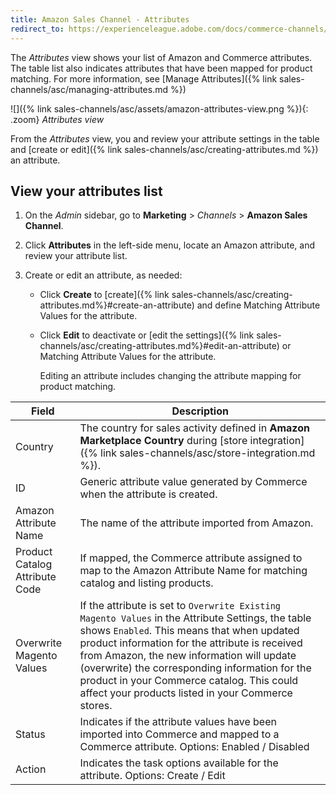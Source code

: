 ```yaml
---
title: Amazon Sales Channel - Attributes
redirect_to: https://experienceleague.adobe.com/docs/commerce-channels/amazon/manage/attributes/attributes-view.html
---
```


The _Attributes_ view shows your list of Amazon and Commerce attributes. The table list also indicates attributes that have been mapped for product matching. For more information, see [Manage Attributes]({% link sales-channels/asc/managing-attributes.md %})

![]({% link sales-channels/asc/assets/amazon-attributes-view.png %}){: .zoom}
_Attributes view_

From the _Attributes_ view, you and review your attribute settings in the table and [create or edit]({% link sales-channels/asc/creating-attributes.md %}) an attribute.

## View your attributes list

1. On the _Admin_ sidebar, go to **Marketing** > _Channels_ > **Amazon Sales Channel**.

1. Click **Attributes** in the left-side menu, locate an Amazon attribute, and review your attribute list.

1. Create or edit an attribute, as needed:

   - Click **Create** to [create]({% link sales-channels/asc/creating-attributes.md%}#create-an-attribute) and define Matching Attribute Values for the attribute.

   - Click **Edit** to deactivate or [edit the settings]({% link sales-channels/asc/creating-attributes.md%}#edit-an-attribute) or Matching Attribute Values for the attribute.

      Editing an attribute includes changing the attribute mapping for product matching.

|Field|Description|
|--- |--- |
|Country|The country for sales activity defined in  **Amazon Marketplace Country** during [store integration]({% link sales-channels/asc/store-integration.md %}).|
|ID|Generic attribute value generated by Commerce when the attribute is created.|
|Amazon Attribute Name|The name of the attribute imported from Amazon.|
|Product Catalog Attribute Code|If mapped, the Commerce attribute assigned to map to the Amazon Attribute Name for matching catalog and listing products.|
|Overwrite Magento Values|If the attribute is set to `Overwrite Existing Magento Values` in the Attribute Settings, the table shows `Enabled`. This means that when updated product information for the attribute is received from Amazon, the new information will update (overwrite) the corresponding information for the product in your Commerce catalog. This could affect your products listed in your Commerce stores.|
|Status|Indicates if the attribute values have been imported into Commerce and mapped to a Commerce attribute. Options: Enabled / Disabled|
|Action|Indicates the task options available for the attribute. Options: Create / Edit|
